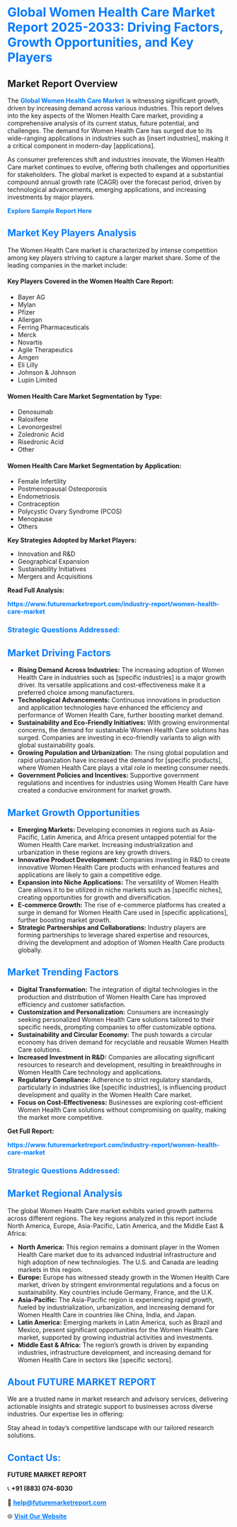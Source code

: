 <h1 style="color: #007BFF;">Global Women Health Care Market Report 2025-2033: Driving Factors, Growth Opportunities, and Key Players</h1>

<section id="overview">
<h2>Market Report Overview</h2>
<p>The <a href="https://www.futuremarketreport.com/industry-report/women-health-care-market" style="color: #007BFF; text-decoration: none;"><strong>Global Women Health Care Market</strong></a> is witnessing significant growth, driven by increasing demand across various industries. This report delves into the key aspects of the Women Health Care market, providing a comprehensive analysis of its current status, future potential, and challenges. The demand for Women Health Care has surged due to its wide-ranging applications in industries such as [insert industries], making it a critical component in modern-day [applications].</p>
<p>As consumer preferences shift and industries innovate, the Women Health Care market continues to evolve, offering both challenges and opportunities for stakeholders. The global market is expected to expand at a substantial compound annual growth rate (CAGR) over the forecast period, driven by technological advancements, emerging applications, and increasing investments by major players.</p>
</section>

<section id="overview">
<p><a href="https://www.futuremarketreport.com/request-sample/reportId=64586" style="color: #007BFF; text-decoration: none;"><strong>Explore Sample Report Here</strong></a></p>
</section>

<section id="key-players">
<h2 style="color: #007BFF;">Market Key Players Analysis</h2>
<p>The Women Health Care market is characterized by intense competition among key players striving to capture a larger market share. Some of the leading companies in the market include:</p>
<h4>Key Players Covered in the Women Health Care Report:</h4>
<ul><li>Bayer AG</li><li>Mylan</li><li>Pfizer</li><li>Allergan</li><li>Ferring Pharmaceuticals</li><li>Merck</li><li>Novartis</li><li>Agile Therapeutics</li><li>Amgen</li><li>Eli Lilly</li><li>Johnson &amp; Johnson</li><li>Lupin Limited</li></ul>
<h4>Women Health Care Market Segmentation by Type:</h4>
<ul><li>Denosumab</li><li>Raloxifene</li><li>Levonorgestrel</li><li>Zoledronic Acid</li><li>Risedronic Acid</li><li>Other</li></ul>

<h4>Women Health Care Market Segmentation by Application:</h4>
<ul><li>Female Infertility</li><li>Postmenopausal Osteoporosis</li><li>Endometriosis</li><li>Contraception</li><li>Polycystic Ovary Syndrome (PCOS)</li><li>Menopause</li><li>Others</li></ul>
<p><strong>Key Strategies Adopted by Market Players:</strong></p>
<ul>
<li>Innovation and R&D</li>
<li>Geographical Expansion</li>
<li>Sustainability Initiatives</li>
<li>Mergers and Acquisitions</li>
</ul>
</section>

<section>
<p><strong>Read Full Analysis: </strong></p><a href="https://www.futuremarketreport.com/industry-report/women-health-care-market" style="color: #007BFF; text-decoration: none;"><strong>https://www.futuremarketreport.com/industry-report/women-health-care-market</strong></a>
<h3 style="color: #007BFF;">Strategic Questions Addressed:</h3>
</section>

<section id="driving-factors">
<h2 style="color: #007BFF;">Market Driving Factors</h2>
<ul>
<li><strong>Rising Demand Across Industries:</strong> The increasing adoption of Women Health Care in industries such as [specific industries] is a major growth driver. Its versatile applications and cost-effectiveness make it a preferred choice among manufacturers.</li>
<li><strong>Technological Advancements:</strong> Continuous innovations in production and application technologies have enhanced the efficiency and performance of Women Health Care, further boosting market demand.</li>
<li><strong>Sustainability and Eco-Friendly Initiatives:</strong> With growing environmental concerns, the demand for sustainable Women Health Care solutions has surged. Companies are investing in eco-friendly variants to align with global sustainability goals.</li>
<li><strong>Growing Population and Urbanization:</strong> The rising global population and rapid urbanization have increased the demand for [specific products], where Women Health Care plays a vital role in meeting consumer needs.</li>
<li><strong>Government Policies and Incentives:</strong> Supportive government regulations and incentives for industries using Women Health Care have created a conducive environment for market growth.</li>
</ul>
</section>

<section id="growth-opportunities">
<h2 style="color: #007BFF;">Market Growth Opportunities</h2>
<ul>
<li><strong>Emerging Markets:</strong> Developing economies in regions such as Asia-Pacific, Latin America, and Africa present untapped potential for the Women Health Care market. Increasing industrialization and urbanization in these regions are key growth drivers.</li>
<li><strong>Innovative Product Development:</strong> Companies investing in R&D to create innovative Women Health Care products with enhanced features and applications are likely to gain a competitive edge.</li>
<li><strong>Expansion into Niche Applications:</strong> The versatility of Women Health Care allows it to be utilized in niche markets such as [specific niches], creating opportunities for growth and diversification.</li>
<li><strong>E-commerce Growth:</strong> The rise of e-commerce platforms has created a surge in demand for Women Health Care used in [specific applications], further boosting market growth.</li>
<li><strong>Strategic Partnerships and Collaborations:</strong> Industry players are forming partnerships to leverage shared expertise and resources, driving the development and adoption of Women Health Care products globally.</li>
</ul>
</section>

<section id="trending-factors">
<h2 style="color: #007BFF;">Market Trending Factors</h2>
<ul>
<li><strong>Digital Transformation:</strong> The integration of digital technologies in the production and distribution of Women Health Care has improved efficiency and customer satisfaction.</li>
<li><strong>Customization and Personalization:</strong> Consumers are increasingly seeking personalized Women Health Care solutions tailored to their specific needs, prompting companies to offer customizable options.</li>
<li><strong>Sustainability and Circular Economy:</strong> The push towards a circular economy has driven demand for recyclable and reusable Women Health Care solutions.</li>
<li><strong>Increased Investment in R&D:</strong> Companies are allocating significant resources to research and development, resulting in breakthroughs in Women Health Care technology and applications.</li>
<li><strong>Regulatory Compliance:</strong> Adherence to strict regulatory standards, particularly in industries like [specific industries], is influencing product development and quality in the Women Health Care market.</li>
<li><strong>Focus on Cost-Effectiveness:</strong> Businesses are exploring cost-efficient Women Health Care solutions without compromising on quality, making the market more competitive.</li>
</ul>
</section>

<section>
<p><strong>Get Full Report: </strong></p><a href="https://www.futuremarketreport.com/industry-report/women-health-care-market" style="color: #007BFF; text-decoration: none;"><strong>https://www.futuremarketreport.com/industry-report/women-health-care-market</strong></a>
<h3 style="color: #007BFF;">Strategic Questions Addressed:</h3>
</section>


<section id="regional-analysis">
<h2 style="color: #007BFF;">Market Regional Analysis</h2>
<p>The global Women Health Care market exhibits varied growth patterns across different regions. The key regions analyzed in this report include North America, Europe, Asia-Pacific, Latin America, and the Middle East & Africa:</p>
<ul>
<li><strong>North America:</strong> This region remains a dominant player in the Women Health Care market due to its advanced industrial infrastructure and high adoption of new technologies. The U.S. and Canada are leading markets in this region.</li>
<li><strong>Europe:</strong> Europe has witnessed steady growth in the Women Health Care market, driven by stringent environmental regulations and a focus on sustainability. Key countries include Germany, France, and the U.K.</li>
<li><strong>Asia-Pacific:</strong> The Asia-Pacific region is experiencing rapid growth, fueled by industrialization, urbanization, and increasing demand for Women Health Care in countries like China, India, and Japan.</li>
<li><strong>Latin America:</strong> Emerging markets in Latin America, such as Brazil and Mexico, present significant opportunities for the Women Health Care market, supported by growing industrial activities and investments.</li>
<li><strong>Middle East & Africa:</strong> The region’s growth is driven by expanding industries, infrastructure development, and increasing demand for Women Health Care in sectors like [specific sectors].</li>
</ul>
</section>

<footer>
<h2 style="color: #007BFF;">About FUTURE MARKET REPORT</h2>
<p>We are a trusted name in market research and advisory services, delivering actionable insights and strategic support to businesses across diverse industries. Our expertise lies in offering:</p>

<p>Stay ahead in today’s competitive landscape with our tailored research solutions.</p>

<h2 style="color: #007BFF;">Contact Us:</h2>
<p><strong>FUTURE MARKET REPORT</strong></p>
<p>📞 <strong>+91 (883) 074-8030</strong></p>
<p>📧 <strong><a href="mailto:help@futuremarketreport.com" style="color: #007BFF;">help@futuremarketreport.com</a></strong></p>
<p>🌐 <strong><a href="https://www.futuremarketreport.com/" style="color: #007BFF;">Visit Our Website</a></strong></p>
</footer>